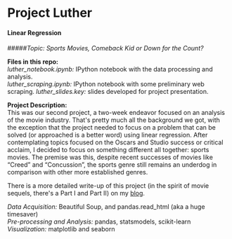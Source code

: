 # Project Luther  
#### Linear Regression  
#####*Topic:  Sports Movies, Comeback Kid or Down for the Count?*  

**Files in this repo:**  
*luther_notebook.ipynb:*  IPython notebook with the data processing and analysis.    
*luther_scraping.ipynb:*  IPython notebook with some preliminary web scraping.
*luther_slides.key:*  slides developed for project presentation.  

**Project Description:**  
This was our second project, a two-week endeavor focused on an analysis of the movie industry. That's pretty much all the background we got, with the exception that the project needed to focus on a problem that can be solved (or approached is a better word) using linear regression.  After contemplating topics focused on the Oscars and Studio success or critical acclaim, I decided to focus on something different all together: sports movies. The premise was this, despite recent successes of movies like “Creed” and “Concussion”, the sports genre still remains an underdog in comparison with other more established genres.  

There is a more detailed write-up of this project (in the spirit of movie sequels, there's a Part I and Part II) on my [blog](https://jasonsyp.github.io/).

*Data Acquisition:*  Beautiful Soup, and pandas.read_html (aka a huge timesaver)  
*Pre-processing and Analysis:*  pandas, statsmodels, scikit-learn  
*Visualization:*  matplotlib and seaborn  
